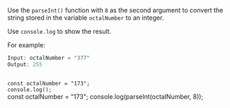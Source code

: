 Use the `parseInt()` function
with `8` as the second argument
to convert the string
stored in the variable `octalNumber` to
an integer.

Use `console.log`
to show the result.

For example:
```js
Input: octalNumber = "377"
Output: 255
```
<codeblock language="javascript" type="exercise" testMode="fixedInput">
<code>
const octalNumber = "173";
console.log();
</code>

<solution>
const octalNumber = "173";
console.log(parseInt(octalNumber, 8));
</solution>
</codeblock>
